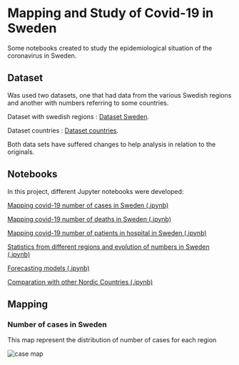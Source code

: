 # Mapping and Study of Covid-19 in Sweden

Some notebooks created to study the epidemiological situation of the coronavirus in Sweden.

## Dataset

Was used two datasets, one that had data from the various Swedish regions and another with numbers
referring to some countries.

Dataset with swedish regions : [Dataset Sweden](https://github.com/franciscocunha57/Epidemologia1/blob/master/Sweden/dados/time_series_confimed-confirmed.csv).

Dataset countries : [Dataset countries](hhttps://github.com/franciscocunha57/Epidemologia1/blob/master/Sweden/dados/owid-covid-data2.csv).

Both data sets have suffered changes to help analysis in relation to the originals.

## Notebooks

In this project, different Jupyter notebooks were developed:

[Mapping covid-19 number of cases in Sweden (.ipynb)](https://github.com/franciscocunha57/Epidemologia1/blob/master/Sweden/Notebooks/mapa_numero_casos.ipynb)

[Mapping covid-19 number of deaths in Sweden (.ipynb)](https://github.com/franciscocunha57/Epidemologia1/blob/master/Sweden/Notebooks/Mapa_mortalidade.ipynb)

[Mapping covid-19 number of patients in hospital in Sweden (.ipynb)](https://github.com/franciscocunha57/Epidemologia1/blob/master/Sweden/Notebooks/Mapa%20de%20dados%20de%20total%20de%20doentes%20em%20Hospital.ipynb)

[Statistics from different regions and evolution of numbers in Sweden (.ipynb)](https://github.com/franciscocunha57/Epidemologia1/blob/master/Sweden/Notebooks/Gr%C3%A1ficos.ipynb)

[Forecasting models (.ipynb)](https://github.com/franciscocunha57/Epidemologia1/blob/master/Sweden/Notebooks/Previsoes_modelos.ipynb)

[Comparation with other Nordic Countries (.ipynb)](https://github.com/franciscocunha57/Epidemologia1/blob/master/Sweden/Notebooks/Comparacao_paises_nordicos.ipynb)

## Mapping


### Number of cases in Sweden

This map represent the distribution of number of cases for each region 

![case map](https://github.com/franciscocunha57/Epidemologia1/blob/master/Sweden/Images/Mapa_numero_casos)



